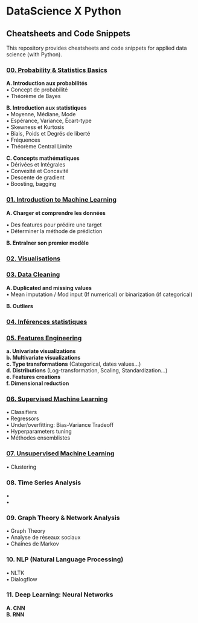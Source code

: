 # DataScience X Python

## Cheatsheets and Code Snippets

This repository provides cheatsheets and code snippets for applied data science (with Python).

### [00. Probability & Statistics Basics](00.%20Introduction%20aux%20probabilités%20et%20statistiques.ipynb)  

**A. Introduction aux probabilités**  
• Concept de probabilité  
• Théorème de Bayes

**B. Introduction aux statistiques**  
• Moyenne, Médiane, Mode  
• Espérance, Variance, Écart-type  
• Skewness et Kurtosis  
• Biais, Poids et Degrés de liberté  
• Fréquences  
• Théorème Central Limite  

**C. Concepts mathématiques**  
• Dérivées et Intégrales  
• Convexité et Concavité  
• Descente de gradient  
• Boosting, bagging

### [01. Introduction to Machine Learning](01.%20Introduction%20au%20Machine%20Learning.ipynb)  

**A. Charger et comprendre les données**

• Des features pour prédire une target  
• Déterminer la méthode de prédiction

**B. Entraîner son premier modèle**

### [02. Visualisations](02.%20Visualisations.ipynb)  

### [03. Data Cleaning](02.%20Data%20Cleaning)  
**A. Duplicated and missing values**  
• Mean imputation / Mod input (If numerical) or binarization (if categorical)

**B. Outliers**  

### [04. Inférences statistiques]() 

### [05. Features Engineering]()  
**a. Univariate visualizations**  
**b. Multivariate visualizations**  
**c. Type transformations** (Categorical, dates values...)  
**d. Distributions** (Log-transformation, Scaling, Standardization...)  
**e. Features creations**  
**f. Dimensional reduction**

### [06. Supervised Machine Learning]()  
• Classifiers  
• Regressors  
• Under/overfitting: Bias-Variance Tradeoff  
• Hyperparameters tuning  
• Méthodes ensemblistes  

### [07. Unsupervised Machine Learning]()  
• Clustering  

### 08. Time Series Analysis
•  
•  

### 09. Graph Theory & Network Analysis  
• Graph Theory  
• Analyse de réseaux sociaux  
• Chaînes de Markov

### 10. NLP (Natural Language Processing)
• NLTK  
• Dialogflow

### 11. Deep Learning: Neural Networks
**A. CNN**  
**B. RNN**  
